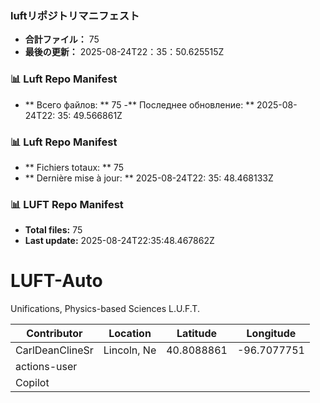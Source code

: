 <!-- LUFT_MANIFEST_JA START -->
### luftリポジトリマニフェスト

-  **合計ファイル：** 75
-  **最後の更新：** 2025-08-24T22：35：50.625515Z
<!-- LUFT_MANIFEST_JA END -->

<!-- LUFT_MANIFEST_RU START -->
### 📊 Luft Repo Manifest

- ** Всего файлов: ** 75
-** Последнее обновление: ** 2025-08-24T22: 35: 49.566861Z
<!-- LUFT_MANIFEST_RU END -->

<!-- LUFT_MANIFEST_FR START -->
### 📊 Luft Repo Manifest

- ** Fichiers totaux: ** 75
- ** Dernière mise à jour: ** 2025-08-24T22: 35: 48.468133Z
<!-- LUFT_MANIFEST_FR END -->

<!-- LUFT_MANIFEST_EN START -->
### 📊 LUFT Repo Manifest

- **Total files:** 75
- **Last update:** 2025-08-24T22:35:48.467862Z

<!-- LUFT_MANIFEST_EN END -->

# LUFT-Auto
Unifications, Physics-based Sciences L.U.F.T.

<!-- LUFT_CONTRIBUTOR_MAP START -->
| Contributor | Location | Latitude | Longitude |
|-------------|----------|----------|-----------|
| CarlDeanClineSr | Lincoln, Ne | 40.8088861 | -96.7077751 |
| actions-user |  |  |  |
| Copilot |  |  |  |

<!-- LUFT_CONTRIBUTOR_MAP END -->
